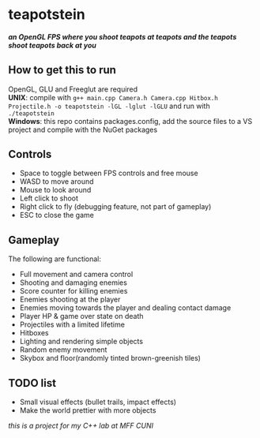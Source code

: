 # teapotstein
##### an OpenGL FPS where you shoot teapots at teapots and the teapots shoot teapots back at you


## How to get this to run

OpenGL, GLU and Freeglut are required  
**UNIX**: compile with `g++ main.cpp Camera.h Camera.cpp Hitbox.h Projectile.h -o teapotstein -lGL -lglut -lGLU` and run with `./teapotstein`  
**Windows**: this repo contains packages.config, add the source files to a VS project and compile with the NuGet packages

## Controls

* Space to toggle between FPS controls and free mouse
* WASD to move around
* Mouse to look around
* Left click to shoot
* Right click to fly (debugging feature, not part of gameplay)
* ESC to close the game

## Gameplay

The following are functional:

* Full movement and camera control
* Shooting and damaging enemies
* Score counter for killing enemies
* Enemies shooting at the player
* Enemies moving towards the player and dealing contact damage
* Player HP & game over state on death
* Projectiles with a limited lifetime
* Hitboxes
* Lighting and rendering simple objects
* Random enemy movement
* Skybox and floor(randomly tinted brown-greenish tiles)

## TODO list

* Small visual effects (bullet trails, impact effects)
* Make the world prettier with more objects


*this is a project for my C++ lab at MFF CUNI*
